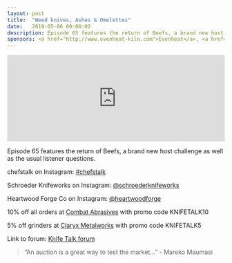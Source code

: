 ```yaml
---
layout: post
title:  "Weed knives, Ashes & Omelettes"
date:   2019-05-06 00:00:02
description: Episode 65 features the return of Beefs, a brand new host challenge as well as the usual listener questions.  
sponsors: <a href="http://www.evenheat-kiln.com">Evenheat</a>, <a href="http://www.combatabrasives.com">Combat Abrasives</a>, <a href="https://newjerseysteelbaron.com">New Jersey Steel Baron</a> and <a href="http://www.claryxmetalworks.com">Claryx Metalworks</a>.
---
```


<iframe frameborder='0' height='200px' scrolling='no' seamless src='https://embed.simplecast.com/62bcb0ba?color=f5f5f5' width='100%'></iframe>

Episode 65 features the return of Beefs, a brand new host challenge as well as the usual listener questions.        

 
chefstalk on Instagram: <a href="https://www.instagram.com/#chefstalk"> #chefstalk</a>  

Schroeder Knifeworks on Instagram: <a href="https://www.instagram.com/schroederknifeworks"> @schroederknifeworks</a>  

Heartwood Forge Co on Instagram: <a href="https://www.instagram.com/heartwoodforge"> @heartwoodforge</a>  



  
10% off all orders at  <a href="http://www.combatabrasives.com">Combat Abrasives</a> with promo code KNIFETALK10  

5% off grinders at <a href="http://www.claryxmetalworks.com">Claryx Metalworks</a> with promo code KNIFETALK5 

   
  

Link to forum: <a href="http://forum.knifetalk.net">Knife Talk forum</a>




 


<blockquote class="largeQuote">“An auction is a great way to test the market...” - Mareko Maumasi</blockquote>



